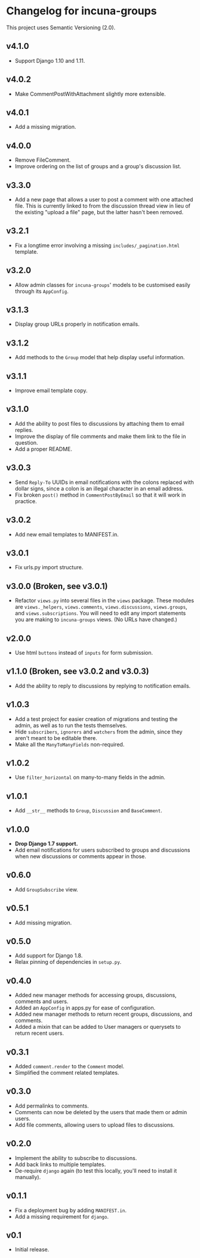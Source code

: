 # Changelog for incuna-groups

This project uses Semantic Versioning (2.0).

## v4.1.0

- Support Django 1.10 and 1.11.

## v4.0.2

- Make CommentPostWithAttachment slightly more extensible.

## v4.0.1

- Add a missing migration.

## v4.0.0

- Remove FileComment.
- Improve ordering on the list of groups and a group's discussion list.

## v3.3.0

- Add a new page that allows a user to post a comment with one attached file. This is
  currently linked to from the discussion thread view in lieu of the existing
  "upload a file" page, but the latter hasn't been removed.

## v3.2.1

- Fix a longtime error involving a missing `includes/_pagination.html` template.

## v3.2.0

- Allow admin classes for `incuna-groups`' models to be customised easily through its
  `AppConfig`.

## v3.1.3

- Display group URLs properly in notification emails.

## v3.1.2

- Add methods to the `Group` model that help display useful information.

## v3.1.1

- Improve email template copy.

## v3.1.0

- Add the ability to post files to discussions by attaching them to email replies.
- Improve the display of file comments and make them link to the file in question.
- Add a proper README.

## v3.0.3

- Send `Reply-To` UUIDs in email notifications with the colons replaced with dollar signs,
  since a colon is an illegal character in an email address.
- Fix broken `post()` method in `CommentPostByEmail` so that it will work in practice.

## v3.0.2

- Add new email templates to MANIFEST.in.

## v3.0.1

- Fix urls.py import structure.

## v3.0.0  (Broken, see v3.0.1)

- Refactor `views.py` into several files in the `views` package.  These modules are
  `views._helpers`, `views.comments`, `views.discussions`, `views.groups`, and
  `views.subscriptions`.  You will need to edit any import statements you are making
  to `incuna-groups` views.  (No URLs have changed.)

## v2.0.0

- Use html `buttons` instead of `inputs` for form submission.

## v1.1.0 (Broken, see v3.0.2 and v3.0.3)

- Add the ability to reply to discussions by replying to notification emails.

## v1.0.3

- Add a test project for easier creation of migrations and testing the admin, as well as
  to run the tests themselves.
- Hide `subscribers`, `ignorers` and `watchers` from the admin, since they aren't meant
  to be editable there.
- Make all the `ManyToManyFields` non-required.

## v1.0.2

- Use `filter_horizontal` on many-to-many fields in the admin.

## v1.0.1

- Add `__str__` methods to `Group`, `Discussion` and `BaseComment`.

## v1.0.0

- **Drop Django 1.7 support.**
- Add email notifications for users subscribed to groups and discussions when new
  discussions or comments appear in those.

## v0.6.0

- Add `GroupSubscribe` view.

## v0.5.1

- Add missing migration.

## v0.5.0

- Add support for Django 1.8.
- Relax pinning of dependencies in `setup.py`.

## v0.4.0

- Added new manager methods for accessing groups, discussions, comments and users.
- Added an `AppConfig` in apps.py for ease of configuration.
- Added new manager methods to return recent groups, discussions, and comments.
- Added a mixin that can be added to User managers or querysets to return recent users.

## v0.3.1

- Added `comment.render` to the `Comment` model.
- Simplified the comment related templates.

## v0.3.0

- Add permalinks to comments.
- Comments can now be deleted by the users that made them or admin users.
- Add file comments, allowing users to upload files to discussions.

## v0.2.0

- Implement the ability to subscribe to discussions.
- Add back links to multiple templates.
- De-require `django` again (to test this locally, you'll need to install it manually).

## v0.1.1

- Fix a deployment bug by adding `MANIFEST.in`.
- Add a missing requirement for `django`.

## v0.1

- Initial release.

